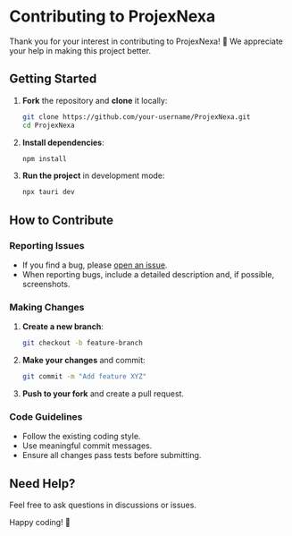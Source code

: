 # Contributing to ProjexNexa

Thank you for your interest in contributing to ProjexNexa! 🚀 We appreciate your help in making this project better.

## Getting Started

1. **Fork** the repository and **clone** it locally:
   ```sh
   git clone https://github.com/your-username/ProjexNexa.git
   cd ProjexNexa
   ```
2. **Install dependencies**:
   ```sh
   npm install
   ```
3. **Run the project** in development mode:
   ```sh
   npx tauri dev
   ```

## How to Contribute

### Reporting Issues

- If you find a bug, please [open an issue](https://github.com/EasyCanadianGamer/ProjexNexa/issues).
- When reporting bugs, include a detailed description and, if possible, screenshots.

### Making Changes

1. **Create a new branch**:
   ```sh
   git checkout -b feature-branch
   ```
2. **Make your changes** and commit:
   ```sh
   git commit -m "Add feature XYZ"
   ```
3. **Push to your fork** and create a pull request.

### Code Guidelines

- Follow the existing coding style.
- Use meaningful commit messages.
- Ensure all changes pass tests before submitting.

## Need Help?

Feel free to ask questions in discussions or issues.

Happy coding! 🎉

